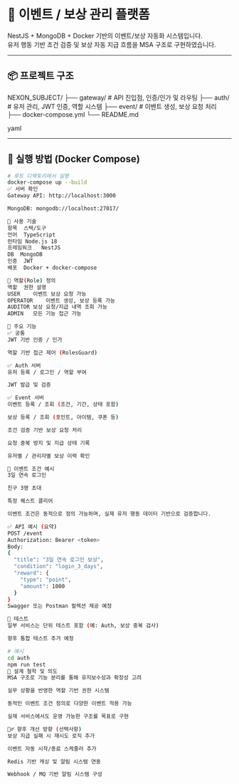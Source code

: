 # 🎯 이벤트 / 보상 관리 플랫폼

NestJS + MongoDB + Docker 기반의 이벤트/보상 자동화 시스템입니다.  
유저 행동 기반 조건 검증 및 보상 자동 지급 흐름을 MSA 구조로 구현하였습니다.

---

## 📦 프로젝트 구조

NEXON_SUBJECT/
├── gateway/ # API 진입점, 인증/인가 및 라우팅
├── auth/ # 유저 관리, JWT 인증, 역할 시스템
├── event/ # 이벤트 생성, 보상 요청 처리
├── docker-compose.yml
└── README.md

yaml

---

## 🚀 실행 방법 (Docker Compose)

```bash
# 루트 디렉토리에서 실행
docker-compose up --build
✅ 서버 확인
Gateway API: http://localhost:3000

MongoDB: mongodb://localhost:27017/

🧱 사용 기술
항목	스택/도구
언어	TypeScript
런타임	Node.js 18
프레임워크	NestJS
DB	MongoDB
인증	JWT
배포	Docker + docker-compose

🔐 역할(Role) 정의
역할	권한 설명
USER	이벤트 보상 요청 가능
OPERATOR	이벤트 생성, 보상 등록 가능
AUDITOR	보상 요청/지급 내역 조회 가능
ADMIN	모든 기능 접근 가능

📌 주요 기능
✅ 공통
JWT 기반 인증 / 인가

역할 기반 접근 제어 (RolesGuard)

✅ Auth 서버
유저 등록 / 로그인 / 역할 부여

JWT 발급 및 검증

✅ Event 서버
이벤트 등록 / 조회 (조건, 기간, 상태 포함)

보상 등록 / 조회 (포인트, 아이템, 쿠폰 등)

조건 검증 기반 보상 요청 처리

요청 중복 방지 및 지급 상태 기록

유저별 / 관리자별 보상 이력 확인

🔄 이벤트 조건 예시
3일 연속 로그인

친구 3명 초대

특정 퀘스트 클리어

이벤트 조건은 동적으로 정의 가능하며, 실제 유저 행동 데이터 기반으로 검증합니다.

✅ API 예시 (요약)
POST /event
Authorization: Bearer <token>
Body:
{
  "title": "3일 연속 로그인 보상",
  "condition": "login_3_days",
  "reward": {
    "type": "point",
    "amount": 1000
  }
}
Swagger 또는 Postman 컬렉션 제공 예정

🧪 테스트
일부 서비스는 단위 테스트 포함 (예: Auth, 보상 중복 검사)

향후 통합 테스트 추가 예정

# 예시
cd auth
npm run test
🧠 설계 철학 및 의도
MSA 구조로 기능 분리를 통해 유지보수성과 확장성 고려

실무 상황을 반영한 역할 기반 권한 시스템

동적인 이벤트 조건 정의로 다양한 이벤트 적용 가능

실제 서비스에서도 운영 가능한 구조를 목표로 구현

🙋‍♂️ 향후 개선 방향 (선택사항)
보상 지급 실패 시 재시도 로직 추가

이벤트 자동 시작/종료 스케줄러 추가

Redis 기반 캐싱 및 알림 시스템 연동

Webhook / MQ 기반 알림 시스템 구성